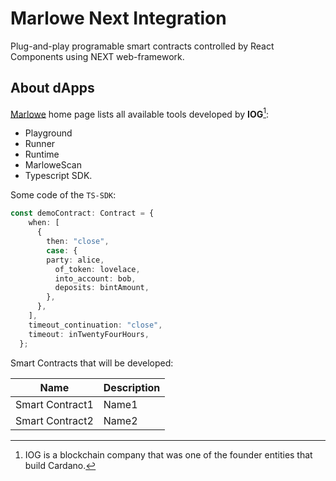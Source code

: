 # Marlowe Next Integration

Plug-and-play programable smart contracts controlled by React Components using NEXT web-framework.

## About dApps

[Marlowe](https://marlowe.iohk.io/) home page lists all available tools developed by **IOG**[^1]:
- Playground
- Runner
- Runtime
- MarloweScan
- Typescript SDK.

Some code of the `TS-SDK`: 

```typescript
const demoContract: Contract = {
    when: [
      {
        then: "close",
        case: {
        party: alice,
          of_token: lovelace,
          into_account: bob,
          deposits: bintAmount,
        },
      },
    ],
    timeout_continuation: "close",
    timeout: inTwentyFourHours,
  };
```

Smart Contracts that will be developed: 

| Name                 | Description    |
| -------------------- | ---------------|
| Smart Contract1      | Name1          |
| Smart Contract2      | Name2          |


[^1]: IOG is a blockchain company that was one of the founder entities that build Cardano.
